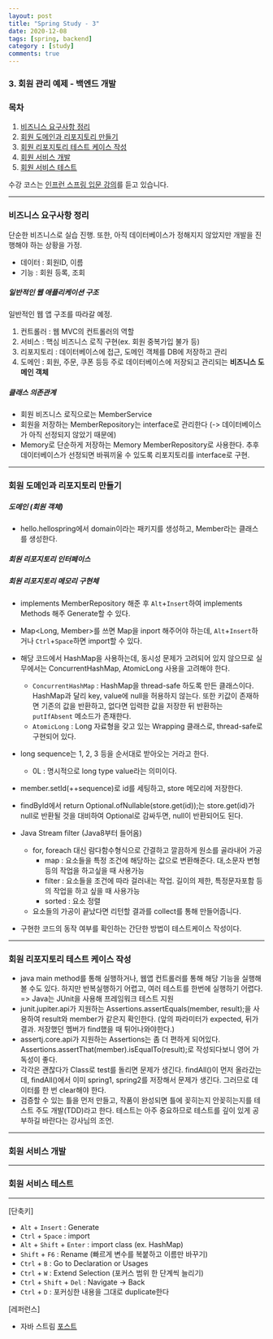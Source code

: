 ```yaml
---
layout: post
title: "Spring Study - 3"
date: 2020-12-08
tags: [spring, backend]
category : [study]
comments: true
---
```


### 3. 회원 관리 예제 - 백엔드 개발

### 목차  
1. <a href="#1">비즈니스 요구사항 정리</a>  
2. <a href="#2">회원 도메인과 리포지토리 만들기</a>
3. <a href="#3">회원 리포지토리 테스트 케이스 작성</a>
1. <a href="#4">회원 서비스 개발</a>
1. <a href="#5">회원 서비스 테스트</a>

수강 코스는 <a href="https://www.inflearn.com/course/%EC%8A%A4%ED%94%84%EB%A7%81-%EC%9E%85%EB%AC%B8-%EC%8A%A4%ED%94%84%EB%A7%81%EB%B6%80%ED%8A%B8/">인프런 스프링 입문 강의</a>를 듣고 있습니다.  

---
<a name="1"></a>
### 비즈니스 요구사항 정리  
단순한 비즈니스로 실습 진행. 또한, 아직 데이터베이스가 정해지지 않았지만 개발을 진행해야 하는 상황을 가정.  
- 데이터 : 회원ID, 이름  
- 기능 : 회원 등록, 조회  

##### 일반적인 웹 애플리케이션 구조
일반적인 웹 앱 구조를 따라갈 예정.  
1. 컨트롤러 : 웹 MVC의 컨트롤러의 역할
2. 서비스 : 핵심 비즈니스 로직 구현(ex. 회원 중복가입 불가 등)
3. 리포지토리 : 데이터베이스에 접근, 도메인 객체를 DB에 저장하고 관리  
4. 도메인 : 회원, 주문, 쿠폰 등등 주로 데이터베이스에 저장되고 관리되는 **비즈니스 도메인 객체**

##### 클래스 의존관계
- 회원 비즈니스 로직으로는 MemberService  
- 회원을 저장하는 MemberRepository는 interface로 관리한다 (-> 데이터베이스가 아직 선정되지 않았기 때문에)
- Memory로 단순하게 저장하는 Memory MemberRepository로 사용한다. 추후 데이터베이스가 선정되면 바꿔끼울 수 있도록 리포지토리를 interface로 구현.

---
<a name="2"></a>
### 회원 도메인과 리포지토리 만들기
##### 도메인 (회원 객체)
- hello.hellospring에서 domain이라는 패키지를 생성하고, Member라는 클래스를 생성한다.

##### 회원 리포지토리 인터페이스

##### 회원 리포지토리 메모리 구현체
- implements MemberRepository 해준 후 `Alt`+`Insert`하여 implements Methods 해주 Generate할 수 있다.
- Map<Long, Member>를 쓰면 Map을 inport 해주어야 하는데, `Alt`+`Insert`하거나 `Ctrl`+`Space`하면 import할 수 있다.
- 해당 코드에서 HashMap을 사용하는데, 동시성 문제가 고려되어 있지 않으므로 실무에서는 ConcurrentHashMap, AtomicLong 사용을 고려해야 한다.
  - `ConcurrentHashMap` : HashMap을 thread-safe 하도록 만든 클래스이다. HashMap과 달리 key, value에 null을 허용하지 않는다. 또한 키값이 존재하면 기존의 값을 반환하고, 없다면 입력한 값을 저장한 뒤 반환하는 `putIfAbsent` 메소드가 존재한다.
  - `AtomicLong` : Long 자료형을 갖고 있는 Wrapping 클래스로, thread-safe로 구현되어 있다.
- long sequence는 1, 2, 3 등을 순서대로 받아오는 거라고 한다.
  - 0L : 명시적으로 long type value라는 의미이다.
- member.setId(++sequence)로 id를 세팅하고, store 메모리에 저장한다.
- findById에서 return Optional.ofNullable(store.get(id));는 store.get(id)가 null로 반환될 것을 대비하여 Optional로 감싸두면, null이 반환되어도 된다.
- Java Stream filter (Java8부터 들어옴)
  - for, foreach 대신 람다함수형식으로 간결하고 깔끔하게 원소를 골라내어 가공
    - map : 요소들을 특정 조건에 해당하는 값으로 변환해준다. 대,소문자 변형 등의 작업을 하고싶을 때 사용가능
    - filter : 요소들을 조건에 따라 걸러내는 작업. 길이의 제한, 특정문자포함 등의 작업을 하고 싶을 때 사용가능
    - sorted : 요소 정렬
  - 요소들의 가공이 끝났다면 리턴할 결과를 collect를 통해 만들어줍니다.

- 구현한 코드의 동작 여부를 확인하는 간단한 방법이 테스트케이스 작성이다.

---
<a name="3"></a>
### 회원 리포지토리 테스트 케이스 작성
- java main method를 통해 실행하거나, 웹앱 컨트롤러를 통해 해당 기능을 실행해볼 수도 있다. 하지만 반복실행하기 어렵고, 여러 테스트를 한번에 실행하기 어렵다. => Java는 JUnit을 사용해 프레임워크 테스트 지원
- junit.jupiter.api가 지원하는 Assertions.assertEquals(member, result);을 사용하여 result와 member가 같은지 확인한다. (앞의 파라미터가 expected, 뒤가 결과. 저장했던 멤버가 find했을 때 튀어나와야한다.)
- assertj.core.api가 지원하는 Assertions는 좀 더 편하게 되어있다. Assertions.assertThat(member).isEqualTo(result);로 작성되다보니 영어 가독성이 좋다.
- 각각은 괜찮다가 Class로 test를 돌리면 문제가 생긴다. findAll()이 먼저 올라갔는데, findAll()에서 이미 spring1, spring2를 저장해서 문제가 생긴다. 그러므로 데이터를 한 번 clear해야 한다.
- 검증할 수 있는 틀을 먼저 만들고, 작품이 완성되면 틀에 꽂히는지 안꽂히는지를 테스트 주도 개발(TDD)라고 한다. 테스트는 아주 중요하므로 테스트를 깊이 있게 공부하길 바란다는 강사님의 조언.

---
<a name="4"></a>
### 회원 서비스 개발

---
<a name="5"></a>
### 회원 서비스 테스트

---
[단축키]
- `Alt` + `Insert` : Generate
- `Ctrl` + `Space` : import
- `Alt` + `Shift` + `Enter` : import class (ex. HashMap)
- `Shift` + `F6` : Rename (빠르게 변수를 복붙하고 이름만 바꾸기)
- `Ctrl` + `B` : Go to Declaration or Usages
- `Ctrl` + `W` : Extend Selection (포커스 범위 한 단계씩 늘리기)
- `Ctrl` + `Shift` + `Del` : Navigate -> Back
- `Ctrl` + `D` : 포커싱한 내용을 그대로 duplicate한다

[레퍼런스]
- 자바 스트림 [포스트](https://dpdpwl.tistory.com/81)

